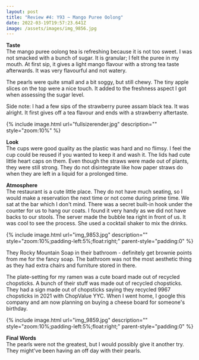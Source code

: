 ```yaml
---
layout: post
title: "Review #4: Y93 ~ Mango Puree Oolong"
date: 2022-03-19T19:57:23.641Z
image: /assets/images/img_9856.jpg
---
```

**Taste**\
The mango puree oolong tea is refreshing because it is not too sweet. I was not smacked with a bunch of sugar. It is granular; I felt the puree in my mouth. At first sip, it gives a light mango flavour with a strong tea taste afterwards. It was very flavourful and not watery.

The pearls were quite small and a bit soggy, but still chewy. The tiny apple slices on the top were a nice touch. It added to the freshness aspect I got when assessing the sugar level.

Side note: I had a few sips of the strawberry puree assam black tea. It was alright. It  first gives off a tea flavour and ends with a strawberry aftertaste.

{% include image.html url="fullsizerender.jpg" description="" style="zoom:10%" %}

**Look**\
The cups were good quality as the plastic was hard and no flimsy. I feel the cup could be reused if you wanted to keep it and wash it. The lids had cute little heart caps on them. Even though the straws were made out of plants, they were still strong. They do not disintegrate like how paper straws do when they are left in a liquid for a prolonged time.

**Atmosphere**\
The restaurant is a cute little place. They do not have much seating, so I would make a reservation the next time or not come during prime time. We sat at the bar which I don't mind. There was a secret built-in hook under the counter for us to hang our coats. I found it very handy as we did not have backs to our stools. The server made the bubble tea right in front of us. It was cool to see the process. She used a cocktail shaker to mix the drinks.

{% include image.html url="img_9853.jpg"  description="" style="zoom:10%;padding-left:5%;float:right;" parent-style="padding:0" %}

They Rocky Mountain Soap in their bathroom - definitely get brownie points from me for the fancy soap. The bathroom was not the most aesthetic thing as they had extra chairs and furniture stored in there.

The plate-setting for my ramen was a cute board made out of recycled chopsticks. A bunch of their stuff was made out of recycled chopsticks. They had a sign made out of chopsticks saying they recycled 9967 chopsticks in 2021 with ChopValue YYC. When I went home, I google this company and am now planning on buying a cheese board for someone's birthday.

{% include image.html url="img_9859.jpg"  description="" style="zoom:10%;padding-left:5%;float:right;" parent-style="padding:0" %}

**Final Words**\
The pearls were not the greatest, but I would possibly give it another try. They might've been having an off day with their pearls.